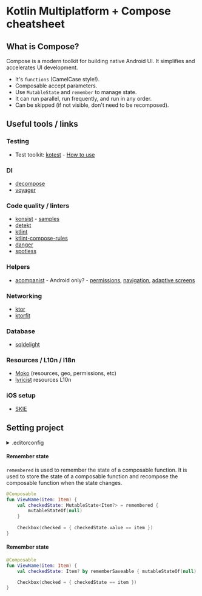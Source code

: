 # Kotlin Multiplatform + Compose cheatsheet

## What is Compose?
Compose is a modern toolkit for building native Android UI. It simplifies and accelerates UI development.

- It's `functions` (CamelCase style!).
- Composable accept parameters.
- Use `MutableState` and `remember` to manage state.
- It can run parallel, run frequently, and run in any order.
- Can be skipped (if not visible, don't need to be recomposed).

## Useful tools / links
### Testing
- Test toolkit: [kotest](https://kotest.io/) - [How to use](https://test-architect.dev/junit-5-vs-kotest-part-1/)

### DI
- [decompose](https://github.com/arkivanov/Decompose)
- [voyager](https://github.com/adrielcafe/voyager)

### Code quality / linters
- [konsist](https://docs.konsist.lemonappdev.com/) - [samples](https://docs.konsist.lemonappdev.com/inspiration/starter-projects)
- [detekt](https://detekt.dev/docs/intro)
- [ktlint](https://pinterest.github.io/ktlint/latest/)
- [ktlint-compose-rules](https://mrmans0n.github.io/compose-rules/ktlint/)
- [danger](https://danger.systems/kotlin/)
- [spotless]()

### Helpers
- [acompanist](https://github.com/google/accompanist) - Android only? - [permissions](https://github.com/google/accompanist/blob/main/permissions), [navigation](https://github.com/google/accompanist/blob/main/navigation-material), [adaptive screens](https://google.github.io/accompanist/adaptive/)

### Networking
- [ktor](https://ktor.io/docs/client-create-multiplatform-application.html)
- [ktorfit](https://foso.github.io/Ktorfit/)

### Database
- [sqldelight](https://cashapp.github.io/sqldelight/)

### Resources / L10n / I18n
- [Moko](https://moko.icerock.dev/) (resources, geo, permissions, etc)
- [lyricist](https://github.com/adrielcafe/lyricist) resources L10n

### iOS setup
- [SKIE](https://skie.touchlab.co/)


## Setting project

<details>
<summary>.editorconfig</summary>

```ini
root = true

[*]
indent_style = space
end_of_line = lf
charset = utf-8
trim_trailing_whitespace = true
insert_final_newline = true

[*.{kt,kts}]
max_line_length = 140
indent_size = 4

# Don't allow any wildcard imports
ij_kotlin_packages_to_use_import_on_demand = unset

# Prevent wildcard imports
ij_kotlin_name_count_to_use_star_import = 99
ij_kotlin_name_count_to_use_star_import_for_members = 99

ij_kotlin_allow_trailing_comma = true
ij_kotlin_allow_trailing_comma_on_call_site = true

ktlint_code_style = ktlint_official
ktlint_standard = enabled

#Compose
ktlint_function_naming_ignore_when_annotated_with=Composable, Test

[*.md]
trim_trailing_whitespace = false
max_line_length = unset
```
</details>

#### Remember state
`remembered` is used to remember the state of a composable function. 
It is used to store the state of a composable function and recompose the composable function when the state changes.

```kotlin
@Composable
fun ViewName(item: Item) {
    val checkedState: MutableState<Item?> = remembered {
        mutableStateOf(null)
    }
         
    Checkbox(checked = { checkedState.value == item }) 
}
```

#### Remember state
```kotlin
@Composable
fun ViewName(item: Item) {
    val checkedState: Item? by rememberSaveable { mutableStateOf(null) }

    Checkbox(checked = { checkedState == item })
}
```
